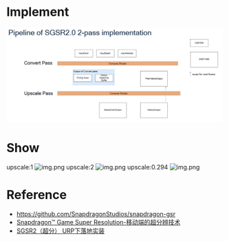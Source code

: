 ﻿# Implement
![](Show~/2_pass_implementation.png)


# Show
upscale:1
![img.png](Show~/upscale1.png)
upscale:2
![img.png](Show~/upscale2.png)
upscale:0.294
![img.png](Show~/upscale0.294.png)


# Reference
- https://github.com/SnapdragonStudios/snapdragon-gsr
- [Snapdragon™ Game Super Resolution-移动端的超分辨技术](https://zhuanlan.zhihu.com/p/13948478775)
- [SGSR2（超分） URP下落地实装](https://zhuanlan.zhihu.com/p/8980985121)